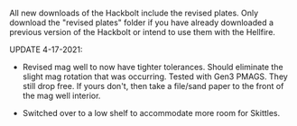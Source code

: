 All new downloads of the Hackbolt include the revised plates. Only download the "revised plates" folder if you have already downloaded a previous 
version of the Hackbolt or intend to use them with the Hellfire.

UPDATE 4-17-2021:

- Revised mag well to now have tighter tolerances. Should eliminate the slight mag rotation that was occurring. Tested with Gen3 PMAGS. They still drop free. If yours don't, then take a file/sand paper to the front of the mag well interior.

- Switched over to a low shelf to accommodate more room for Skittles.
